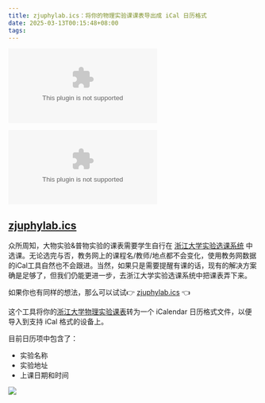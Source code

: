 ```yaml
---
title: zjuphylab.ics：将你的物理实验课课表导出成 iCal 日历格式
date: 2025-03-13T00:15:48+08:00
tags:
---
```

![](https://img.shields.io/github/license/5dbwat4/zjuphylab.ics)

![](https://img.shields.io/github/issues/5dbwat4/zjuphylab.ics)

## [zjuphylab.ics](https://github.com/5dbwat4/zjuphylab.ics)

众所周知，大物实验&普物实验的课表需要学生自行在 [浙江大学实验选课系统](http://10.203.16.55:86/lab-course/) 中选课。无论选完与否，教务网上的课程名/教师/地点都不会变化，使用教务网数据的iCal工具自然也不会跟进。当然，如果只是需要提醒有课的话，现有的解决方案确是足够了，但我们仍能更进一步，去浙江大学实验选课系统中把课表弄下来。

如果你也有同样的想法，那么可以试试👉 [zjuphylab.ics](https://github.com/5dbwat4/zjuphylab.ics) 👈

这个工具将你的[浙江大学物理实验课表](http://10.203.16.55:86/lab-course/studentCourse)转为一个 iCalendar 日历格式文件，以便导入到支持 iCal 格式的设备上。

目前日历项中包含了：

- 实验名称
- 实验地址
- 上课日期和时间

![](object1.webp)

<!-- more -->
